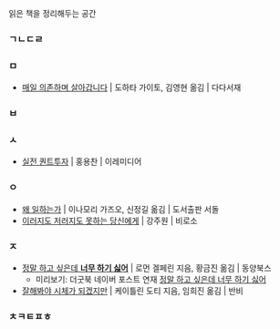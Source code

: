 읽은 책을 정리해두는 공간

### ㄱㄴㄷㄹ

### ㅁ
- [매일 의존하며 살아갑니다](https://github.com/codingbowoo/codingbowoo-resource/blob/master/stack/book/care_therapy.md) | 도하타 가이토, 김영현 옮김 | 다다서재
### ㅂ
### ㅅ
- [실전 퀀트투자](https://github.com/codingbowoo/codingbowoo-resource/blob/master/stack/book/quantitative_investment.md) | 홍용찬 | 이레미디어

###  ㅇ
- [왜 일하는가](https://github.com/codingbowoo/codingbowoo-resource/blob/master/stack/book/hataraki_kata.md) | 이나모리 가즈오, 신정길 옮김 | 도서출판 서돌 
- [이러지도 저러지도 못하는 당신에게](https://github.com/codingbowoo/codingbowoo-resource/blob/master/stack/book/this_or_that.md) | 강주원 | 비로소

### ㅈ
- [정말 하고 싶은데 **너무 하기 싫어**](https://github.com/codingbowoo/codingbowoo-resource/blob/master/stack/book/addiction_procrastination_and_laziness.md) | 로먼 겔페린 지음, 황금진 옮김 | 동양북스
    - 미리보기: 더굿북 네이버 포스트 연재 [정말 하고 싶은데 너무 하기 싫어](https://m.post.naver.com/my/series/detail.nhn?seriesNo=395336&memberNo=29566044)
- [잘해봐야 시체가 되겠지만](https://github.com/codingbowoo/codingbowoo-resource/blob/master/stack/book/smoke_gets_in_your_eyes.md) | 케이틀린 도티 지음, 임희진 옮김 | 반비
    
### ㅊㅋㅌㅍㅎ
